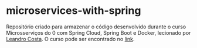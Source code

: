 # microservices-with-spring

Repositório criado para armazenar o código desenvolvido durante o curso Microsserviços do 0 com Spring Cloud, Spring Boot e Docker, lecionado por [Leandro Costa](https://www.udemy.com/user/leandro-da-costa-goncalves/). O curso pode ser encontrado no [link](https://www.udemy.com/course/microservices-do-0-a-gcp-com-spring-boot-kubernetes-e-docker/).
